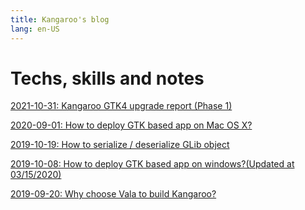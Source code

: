 ```yaml
---
title: Kangaroo's blog 
lang: en-US
---
```


# Techs, skills and notes

[2021-10-31: Kangaroo GTK4 upgrade report (Phase 1)](./005-GTK4-upgrade-report-phase-1)<Badge text="New"/>

[2020-09-01: How to deploy GTK based app on Mac OS X?](./004-how-to-deploy-gtk-app-on-mac)

[2019-10-19: How to serialize / deserialize GLib object](./003-serialize-glib-object)

[2019-10-08: How to deploy GTK based app on windows?(Updated at 03/15/2020)](./002-how-to-deploy-gtk-app-on-windows)<Badge text="Update"/>

[2019-09-20: Why choose Vala to build Kangaroo?](./001-why-choose-vala)<Badge text="Update"/>
